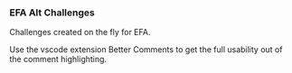 ### EFA Alt Challenges

Challenges created on the fly for EFA. 


Use the vscode extension Better Comments to get the full usability out of the comment highlighting. 
